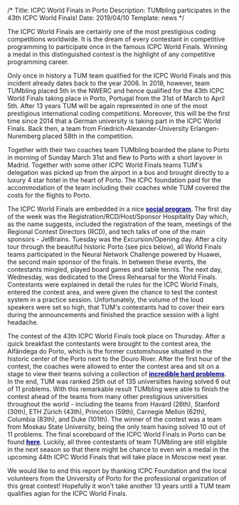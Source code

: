 /*
Title: ICPC World Finals in Porto
Description: TUMbling participates in the 43th ICPC World Finals!
Date: 2019/04/10
Template: news
*/


The ICPC World Finals are certainly one of the most prestigious coding competitions worldwide. It is the dream of every contestant in competitive programming to participate once in the famous ICPC World Finals. Winning a medal in this distinguished contest is the highlight of any competitive programming career. 

Only once in history a TUM team qualified for the ICPC World Finals and this incident already dates back to the year 2006. In 2018, however, team TUMbling placed 5th in the NWERC and hence qualified for the 43th ICPC World Finals taking place in Porto, Portugal from the 31st of March to April 5th. After 13 years TUM will be again represented in one of the most prestigious international coding competitions. Moreover, this will be the first time since 2014 that a German university is taking part in the ICPC World Finals. Back then, a team from Friedrich-Alexander-University Erlangen-Nuremberg placed 58th in the competition.

Together with their two coaches team TUMbling boarded the plane to Porto in morning of Sunday March 31st and flew to Porto with a short layover in Madrid. Together with some other ICPC World Finals teams TUM's delegation was picked up from the airport in a bus and brought directly to a luxury 4 star hotel in the heart of Porto. The ICPC foundation paid for the accommodation of the team including their coaches while TUM covered the costs for the flights to Porto. 

The ICPC World Finals are embedded in a nice [<span style="color:darkblue">**social program**</span>](https://icpc2019.up.pt/schedule/). The first day of the week was the Registration/RCD/Host/Sponsor Hospitality Day which, as the name suggests, included the registration of the team, meetings of the Regional Contest Directors (RCD), and tech talks of one of the main sponsors - JetBrains. Tuesday was the Excursion/Opening day. After a city tour through the beautiful historic Porto (see pics below), all World Finals teams participated in the Neural Network Challenge powered by Huawei, the second main sponsor of the finals. In between these events, the contestants mingled, played board games and table tennis. The next day, Wednesday, was dedicated to the Dress Rehearsal for the World Finals. Contestants were explained in detail the rules for the ICPC World Finals, entered the contest area, and were given the chance to test the contest system in a practice session. Unfortunately, the volume of the loud speakers were set so high, that TUM's contestants had to cover their ears during the announcements and finished the practice session with a light headache.

The contest of the 43th ICPC World Finals took place on Thursday. After a quick breakfast the contestants were brought to the contest area, the Alfândega do Porto, which is the former customshouse situated in the historic center of the Porto next to the Douro River. After the first hour of the contest, the coaches were allowed to enter the contest area and sit on a stage to view their teams solving a collection of [<span style="color:darkblue">**incredible hard problems**</span>](https://icpc.baylor.edu/worldfinals/problems/icpc2019.pdf). In the end, TUM was ranked 25th out of 135 universities having solved 6 out of 11 problems. With this remarkable result TUMbling were able to finish the contest ahead of the teams from many other prestigious universities throughout the world - including the teams from Havard (26th), Stanford (30th), ETH Zürich (43th), Princeton (59th), Carnegie Mellon (62th), Columbia (83th), and Duke (101th). The winner of the contest was a team from Moskau State University, being the only team having solved 10 out of 11 problems. The final scoreboard of the ICPC World Finals in Porto can be found [<span style="color:darkblue">**here**</span>](https://icpc.baylor.edu/scoreboard/). Luckily, all three contestants of team TUMbling are still eligible in the next season so that there might be chance to even win a medal in the upcoming 44th ICPC World Finals that will take place in Moscow next year. 

We would like to end this report by thanking ICPC Foundation and the local volunteers from the University of Porto for the professional organization of this great contest! Hopefully it won't take another 13 years until a TUM team qualifies agian for the ICPC World Finals.

